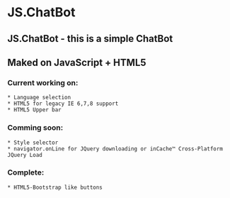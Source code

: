 JS.ChatBot
==========

## JS.ChatBot - this is a simple ChatBot
## Maked on JavaScript + HTML5

### Current working on:
	* Language selection
	* HTML5 for legacy IE 6,7,8 support
	* HTML5 Upper bar

### Comming soon:
	* Style selector
	* navigator.onLine for JQuery downloading or inCache™ Cross-Platform JQuery Load

### Complete:
	* HTML5-Bootstrap like buttons
